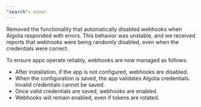 ```yaml
---
"search": minor
---
```


Removed the functionality that automatically disabled webhooks when Algolia responded with errors.
This behavior was unstable, and we received reports that webhooks were being randomly disabled, even when the credentials were correct.

To ensure apps operate reliably, webhooks are now managed as follows:

- After installation, if the app is not configured, webhooks are disabled.
- When the configuration is saved, the app validates Algolia credentials. Invalid credentials cannot be saved.
- Once valid credentials are saved, webhooks are enabled.
- Webhooks will remain enabled, even if tokens are rotated.
